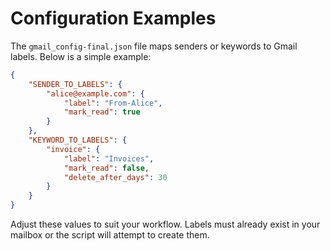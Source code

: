 # Configuration Examples

The `gmail_config-final.json` file maps senders or keywords to Gmail labels.
Below is a simple example:

```json
{
    "SENDER_TO_LABELS": {
        "alice@example.com": {
            "label": "From-Alice",
            "mark_read": true
        }
    },
    "KEYWORD_TO_LABELS": {
        "invoice": {
            "label": "Invoices",
            "mark_read": false,
            "delete_after_days": 30
        }
    }
}
```

Adjust these values to suit your workflow. Labels must already exist in your
mailbox or the script will attempt to create them.
